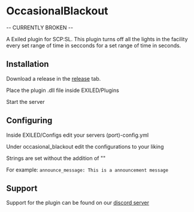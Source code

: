 # OccasionalBlackout

-- CURRENTLY BROKEN --

A Exiled plugin for SCP:SL. This plugin turns off all the lights in the facility every set range of time in secconds for a set range of time in seconds.

## Installation

Download a release in the [release](https://github.com/manderz11/OccasionalBlackout/releases) tab.

Place the plugin .dll file inside EXILED/Plugins

Start the server


## Configuring

Inside EXILED/Configs edit your servers (port)-config.yml

Under occasional_blackout edit the configurations to your liking

Strings are set without the addition of ""

For example: ```announce_message: This is a announcement message```

## Support

Support for the plugin can be found on our [discord server](https://discord.com/invite/y6kxf6zawZ)
